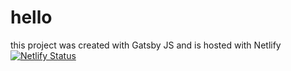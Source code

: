 # hello

this project was created with Gatsby JS and is hosted with Netlify
[![Netlify Status](https://api.netlify.com/api/v1/badges/dcfca782-920a-49ae-8208-ae39153aa59f/deploy-status)](https://app.netlify.com/sites/zealous-bardeen-b42fd7/deploys)
